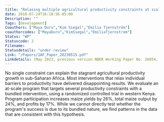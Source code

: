 ```yaml
---
title: "Relaxing multiple agricultural productivity constraints at scale"
date: 2018-07-24T16:18:56-05:00
Description: ""
Tags: [Development]
Coauthors: ["Maya Duru","Kim Siegal","Emilia Tjernström"]
coauthorcodes: ["MayaDuru","KimSiegal","EmiliaTjernstrom"]
Status: "WP"
Statuscode: 2
Filename: 
Statusdetails: "under review"
Link: "/Papers/1AF_Paper_20230515.pdf"
Linkdetails: (May 2023, previous version NBER Working Paper No. 26054, July 2019)
---
```


No single constraint can explain the stagnant agricultural productivity growth in sub-Saharan Africa.
    Most interventions that relax individual barriers to productivity have delivered disappointing results.
    We evaluate an at-scale program that targets several productivity constraints with a bundled intervention, using a randomized controlled trial in western Kenya.
    Program participation increases maize yields by 26%, total maize output by 24%, and profits by 17%.
    While we cannot directly test whether the program's success is due to its bundled nature, we find patterns in the data that are consistent with this hypothesis.


